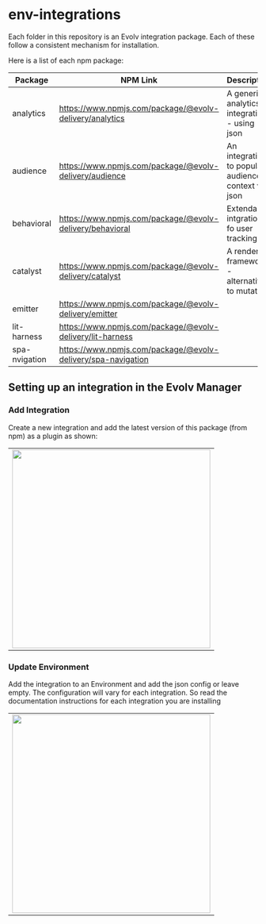 # env-integrations

Each folder in this repository is an Evolv integration package. Each of these follow a consistent mechanism for installation.

Here is a list of each npm package:

| Package       | NPM Link                                                     | Description                                                           |
|------------   |------------------------------------------------------------- | --------------------------------------------------------------------- |
| analytics     | https://www.npmjs.com/package/@evolv-delivery/analytics      | A generic analytics integration - using json                          |
| audience      | https://www.npmjs.com/package/@evolv-delivery/audience       | An integration to populate audience context via json                  | 
| behavioral    | https://www.npmjs.com/package/@evolv-delivery/behavioral     | Extendable intgration fo user tracking.                               |
| catalyst      | https://www.npmjs.com/package/@evolv-delivery/catalyst       | A rendering framework - alternative to mutate                         |
| emitter       | https://www.npmjs.com/package/@evolv-delivery/emitter        |                                                                       |
| lit-harness   | https://www.npmjs.com/package/@evolv-delivery/lit-harness    |                                                                       |
| spa-nvigation | https://www.npmjs.com/package/@evolv-delivery/spa-navigation |                                                                       |


## Setting up an integration in the Evolv Manager

### Add Integration
Create a new integration and add the latest version of this package (from npm) as a plugin as shown: 

|       |
| ----- |
| <img src="https://user-images.githubusercontent.com/54595/211390267-2a4fdb3e-acd0-49d7-a004-cceb908fd7c2.png" width="400"/> 

### Update Environment
Add the integration to an Environment and add the json config or leave empty. The configuration will vary for each integration. So read the documentation instructions for each integration you are installing

|       |
| ----- |
| <img src="https://user-images.githubusercontent.com/54595/211392207-cf35527f-b160-471b-9ded-cf923efc446f.png" width="400"/> 

